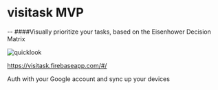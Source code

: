 # visitask MVP
--
####Visually prioritize your tasks, based on the Eisenhower Decision Matrix

![quicklook](http://i.imgur.com/Zm462l2.png)

https://visitask.firebaseapp.com/#/

Auth with your Google account and sync up your devices
